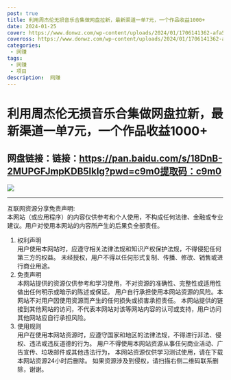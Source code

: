 ```yaml
---
post: true
title: 利用周杰伦无损音乐合集做网盘拉新，最新渠道一单7元，一个作品收益1000+
date: 2024-01-25
cover: https://www.donwz.com/wp-content/uploads/2024/01/1706141362-afa591de0cf48e8.jpg
coveross: https://www.donwz.com/wp-content/uploads/2024/01/1706141362-afa591de0cf48e8.jpg
categories:
 - 网赚
tags:
 - 网赚
 - 项目
description:  网赚
---
```

# 利用周杰伦无损音乐合集做网盘拉新，最新渠道一单7元，一个作品收益1000+

## 网盘链接：链接：https://pan.baidu.com/s/18DnB-2MUPGFJmpKDB5IkIg?pwd=c9m0提取码：c9m0  

![](https://www.donwz.com/wp-content/uploads/2024/01/1706141362-afa591de0cf48e8.jpg)

---
互联网资源分享免责声明:  
本网站（或应用程序）的内容仅供参考和个人使用，不构成任何法律、金融或专业建议。用户对使用本网站的内容所产生的后果负全部责任。
1. 权利声明  
用户使用本网站时，应遵守相关法律法规和知识产权保护法规，不得侵犯任何第三方的权益。
未经授权，用户不得以任何形式复制、传播、修改、销售或进行商业用途。
2. 免责声明  
本网站提供的资源仅供参考和学习使用，不对资源的准确性、完整性或适用性做出任何明示或暗示的陈述或保证。
用户自行承担使用本网站资源的风险。本网站不对用户因使用资源而产生的任何损失或损害承担责任。
本网站提供的链接到其他网站的访问，不代表本网站对该等网站内容的认可或支持，用户访问其他网站应自行承担风险。
3. 使用规则  
用户在使用本网站资源时，应遵守国家和地区的法律法规，不得进行非法、侵权、违法或违反道德的行为。
用户不得使用本网站资源从事任何商业活动、广告宣传、垃圾邮件或其他违法行为，
本网站资源仅供学习测试使用，请在下载本网站资源24小时后删除。
如果资源涉及到侵权，请扫描右侧二维码联系删除，谢谢。
